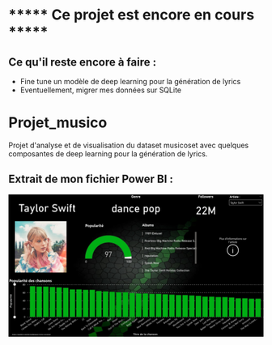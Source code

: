 # ***** Ce projet est encore en cours *****
## Ce qu'il reste encore à faire :   
- Fine tune un modèle de deep learning pour la génération de lyrics   
- Eventuellement, migrer mes données sur SQLite   
# Projet_musico
Projet d'analyse et de visualisation du dataset musicoset avec quelques composantes de deep learning pour la génération de lyrics.   
## Extrait de mon fichier Power BI :   
![alt text](https://github.com/Cyril-Joubert/Projet_musico//blob/main/extrait_analyse_artistes.jpg?raw=true)
